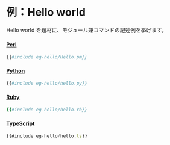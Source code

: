 # 例：Hello world

Hello world を題材に、モジュール兼コマンドの記述例を挙げます。

#### [Perl](eg-hello/Hello.pm)
```perl
{{#include eg-hello/Hello.pm}}
```

#### [Python](eg-hello/hello.py)
```python
{{#include eg-hello/hello.py}}
```

#### [Ruby](eg-hello/hello.rb)
```ruby
{{#include eg-hello/hello.rb}}
```

#### [TypeScript](eg-hello/hello.ts)
```typescript
{{#include eg-hello/hello.ts}}
```
